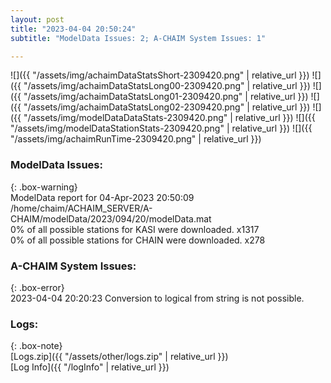 ```yaml
---
layout: post
title: "2023-04-04 20:50:24"
subtitle: "ModelData Issues: 2; A-CHAIM System Issues: 1"

---
```


![]({{ "/assets/img/achaimDataStatsShort-2309420.png" | relative_url }})
![]({{ "/assets/img/achaimDataStatsLong00-2309420.png" | relative_url }})
![]({{ "/assets/img/achaimDataStatsLong01-2309420.png" | relative_url }})
![]({{ "/assets/img/achaimDataStatsLong02-2309420.png" | relative_url }})
![]({{ "/assets/img/modelDataDataStats-2309420.png" | relative_url }})
![]({{ "/assets/img/modelDataStationStats-2309420.png" | relative_url }})
![]({{ "/assets/img/achaimRunTime-2309420.png" | relative_url }})


### ModelData Issues:  
  
{: .box-warning}  
 ModelData report for 04-Apr-2023 20:50:09   
 /home/chaim/ACHAIM_SERVER/A-CHAIM/modelData/2023/094/20/modelData.mat   
 0% of all possible stations for KASI were downloaded. x1317   
 0% of all possible stations for CHAIN were downloaded. x278   
  
### A-CHAIM System Issues:  
  
{: .box-error}  
2023-04-04 20:20:23 Conversion to logical from string is not possible.  

### Logs:  
  
{: .box-note}  
[Logs.zip]({{ "/assets/other/logs.zip" | relative_url }})  
[Log Info]({{ "/logInfo" | relative_url }})  
